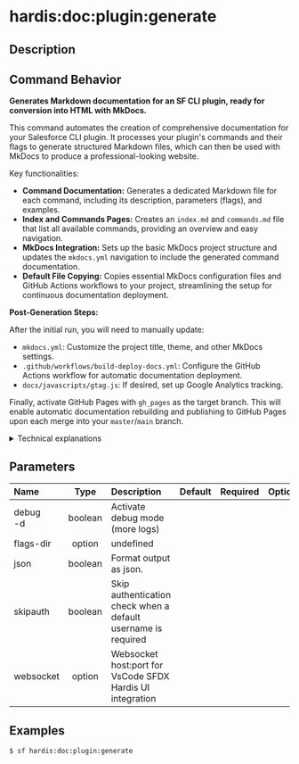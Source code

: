 <!-- This file has been generated with command 'sf hardis:doc:plugin:generate'. Please do not update it manually or it may be overwritten -->
# hardis:doc:plugin:generate

## Description


## Command Behavior

**Generates Markdown documentation for an SF CLI plugin, ready for conversion into HTML with MkDocs.**

This command automates the creation of comprehensive documentation for your Salesforce CLI plugin. It processes your plugin's commands and their flags to generate structured Markdown files, which can then be used with MkDocs to produce a professional-looking website.

Key functionalities:

- **Command Documentation:** Generates a dedicated Markdown file for each command, including its description, parameters (flags), and examples.
- **Index and Commands Pages:** Creates an `index.md` and `commands.md` file that list all available commands, providing an overview and easy navigation.
- **MkDocs Integration:** Sets up the basic MkDocs project structure and updates the `mkdocs.yml` navigation to include the generated command documentation.
- **Default File Copying:** Copies essential MkDocs configuration files and GitHub Actions workflows to your project, streamlining the setup for continuous documentation deployment.

**Post-Generation Steps:**

After the initial run, you will need to manually update:

- `mkdocs.yml`: Customize the project title, theme, and other MkDocs settings.
- `.github/workflows/build-deploy-docs.yml`: Configure the GitHub Actions workflow for automatic documentation deployment.
- `docs/javascripts/gtag.js`: If desired, set up Google Analytics tracking.

Finally, activate GitHub Pages with `gh_pages` as the target branch. This will enable automatic documentation rebuilding and publishing to GitHub Pages upon each merge into your `master`/`main` branch.

<details markdown="1">
<summary>Technical explanations</summary>

The command's technical implementation involves:

- **Plugin Configuration Loading:** It loads the SF CLI plugin's configuration using `@oclif/core`'s `Config.load()`, which provides access to all registered commands and their metadata.
- **Command Iteration:** It iterates through each command defined in the plugin's configuration.
- **Markdown File Generation:** For each command, it constructs a Markdown file (`.md`) containing:
  - The command ID as the main heading.
  - The command's `description` property.
  - A table of parameters (flags), including their name, type, description, default value, required status, and available options. It dynamically extracts this information from the command's `flags` property.
  - Code blocks for each example provided in the command's `examples` property.
- **Navigation Structure:** It builds a nested JavaScript object (`commandsNav`) that mirrors the command hierarchy, which is then converted to YAML and inserted into `mkdocs.yml` to create the navigation menu.
- **Index and Commands Page Generation:** It reads the project's `README.md` and extracts relevant sections to create the `index.md` file. It also generates a separate `commands.md` file listing all commands.
- **File System Operations:** It uses `fs-extra` to create directories, copy default MkDocs files (`defaults/mkdocs`), and write the generated Markdown and YAML files.
- **YAML Serialization:** It uses `js-yaml` to serialize the navigation object into YAML format for `mkdocs.yml`.
</details>


## Parameters

| Name         |  Type   | Description                                                   | Default | Required | Options |
|:-------------|:-------:|:--------------------------------------------------------------|:-------:|:--------:|:-------:|
| debug<br/>-d | boolean | Activate debug mode (more logs)                               |         |          |         |
| flags-dir    | option  | undefined                                                     |         |          |         |
| json         | boolean | Format output as json.                                        |         |          |         |
| skipauth     | boolean | Skip authentication check when a default username is required |         |          |         |
| websocket    | option  | Websocket host:port for VsCode SFDX Hardis UI integration     |         |          |         |

## Examples

```shell
$ sf hardis:doc:plugin:generate
```


